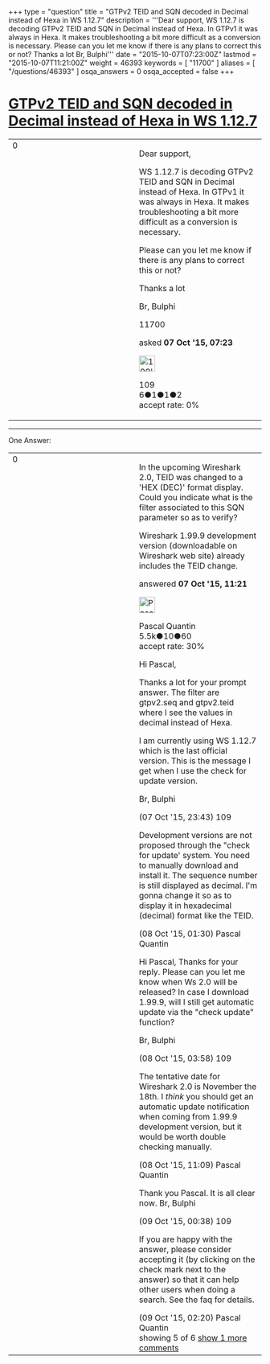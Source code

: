 +++
type = "question"
title = "GTPv2 TEID and SQN decoded in Decimal instead of Hexa in WS 1.12.7"
description = '''Dear support, WS 1.12.7 is decoding GTPv2 TEID and SQN in Decimal instead of Hexa. In GTPv1 it was always in Hexa. It makes troubleshooting a bit more difficult as a conversion is necessary. Please can you let me know if there is any plans to correct this or not? Thanks a lot Br, Bulphi'''
date = "2015-10-07T07:23:00Z"
lastmod = "2015-10-07T11:21:00Z"
weight = 46393
keywords = [ "11700" ]
aliases = [ "/questions/46393" ]
osqa_answers = 0
osqa_accepted = false
+++

<div class="headNormal">

# [GTPv2 TEID and SQN decoded in Decimal instead of Hexa in WS 1.12.7](/questions/46393/gtpv2-teid-and-sqn-decoded-in-decimal-instead-of-hexa-in-ws-1127)

</div>

<div id="main-body">

<div id="askform">

<table id="question-table" style="width:100%;"><colgroup><col style="width: 50%" /><col style="width: 50%" /></colgroup><tbody><tr class="odd"><td style="width: 30px; vertical-align: top"><div class="vote-buttons"><div id="post-46393-score" class="post-score" title="current number of votes">0</div><div id="favorite-count" class="favorite-count"></div></div></td><td><div id="item-right"><div class="question-body"><p>Dear support,</p><p>WS 1.12.7 is decoding GTPv2 TEID and SQN in Decimal instead of Hexa. In GTPv1 it was always in Hexa. It makes troubleshooting a bit more difficult as a conversion is necessary.</p><p>Please can you let me know if there is any plans to correct this or not?</p><p>Thanks a lot</p><p>Br, Bulphi</p></div><div id="question-tags" class="tags-container tags">11700</div><div id="question-controls" class="post-controls"></div><div class="post-update-info-container"><div class="post-update-info post-update-info-user"><p>asked <strong>07 Oct '15, 07:23</strong></p><img src="https://secure.gravatar.com/avatar/1c58e234052dcfc99b4e9deef46c7c99?s=32&amp;d=identicon&amp;r=g" class="gravatar" width="32" height="32" alt="109&#39;s gravatar image" /><p>109<br />
<span class="score" title="6 reputation points">6</span><span title="1 badges"><span class="badge1">●</span><span class="badgecount">1</span></span><span title="1 badges"><span class="silver">●</span><span class="badgecount">1</span></span><span title="2 badges"><span class="bronze">●</span><span class="badgecount">2</span></span><br />
<span class="accept_rate" title="Rate of the user&#39;s accepted answers">accept rate:</span> <span title="109 has no accepted answers">0%</span></p></div></div><div id="comments-container-46393" class="comments-container"></div><div id="comment-tools-46393" class="comment-tools"></div><div class="clear"></div><div id="comment-46393-form-container" class="comment-form-container"></div><div class="clear"></div></div></td></tr></tbody></table>

------------------------------------------------------------------------

<div class="tabBar">

<span id="sort-top"></span>

<div class="headQuestions">

One Answer:

</div>

</div>

<span id="46407"></span>

<div id="answer-container-46407" class="answer">

<table style="width:100%;"><colgroup><col style="width: 50%" /><col style="width: 50%" /></colgroup><tbody><tr class="odd"><td style="width: 30px; vertical-align: top"><div class="vote-buttons"><div id="post-46407-score" class="post-score" title="current number of votes">0</div></div></td><td><div class="item-right"><div class="answer-body"><p>In the upcoming Wireshark 2.0, TEID was changed to a 'HEX (DEC)' format display. Could you indicate what is the filter associated to this SQN parameter so as to verify?</p><p>Wireshark 1.99.9 development version (downloadable on Wireshark web site) already includes the TEID change.</p></div><div class="answer-controls post-controls"></div><div class="post-update-info-container"><div class="post-update-info post-update-info-user"><p>answered <strong>07 Oct '15, 11:21</strong></p><img src="https://secure.gravatar.com/avatar/713f24fd877861260b71ecd455018625?s=32&amp;d=identicon&amp;r=g" class="gravatar" width="32" height="32" alt="Pascal%20Quantin&#39;s gravatar image" /><p>Pascal Quantin<br />
<span class="score" title="5544 reputation points"><span>5.5k</span></span><span title="10 badges"><span class="silver">●</span><span class="badgecount">10</span></span><span title="60 badges"><span class="bronze">●</span><span class="badgecount">60</span></span><br />
<span class="accept_rate" title="Rate of the user&#39;s accepted answers">accept rate:</span> <span title="Pascal Quantin has 92 accepted answers">30%</span></p></div></div><div id="comments-container-46407" class="comments-container"><span id="46413"></span><div id="comment-46413" class="comment"><div id="post-46413-score" class="comment-score"></div><div class="comment-text"><p>Hi Pascal,</p><p>Thanks a lot for your prompt answer. The filter are gtpv2.seq and gtpv2.teid where I see the values in decimal instead of Hexa.</p><p>I am currently using WS 1.12.7 which is the last official version. This is the message I get when I use the check for update version.</p><p>Br, Bulphi</p></div><div id="comment-46413-info" class="comment-info"><span class="comment-age">(07 Oct '15, 23:43)</span> 109</div></div><span id="46416"></span><div id="comment-46416" class="comment"><div id="post-46416-score" class="comment-score"></div><div class="comment-text"><p>Development versions are not proposed through the "check for update' system. You need to manually download and install it. The sequence number is still displayed as decimal. I'm gonna change it so as to display it in hexadecimal (decimal) format like the TEID.</p></div><div id="comment-46416-info" class="comment-info"><span class="comment-age">(08 Oct '15, 01:30)</span> Pascal Quantin</div></div><span id="46419"></span><div id="comment-46419" class="comment"><div id="post-46419-score" class="comment-score"></div><div class="comment-text"><p>Hi Pascal, Thanks for your reply. Please can you let me know when Ws 2.0 will be released? In case I download 1.99.9, will I still get automatic update via the "check update" function?</p><p>Br, Bulphi</p></div><div id="comment-46419-info" class="comment-info"><span class="comment-age">(08 Oct '15, 03:58)</span> 109</div></div><span id="46423"></span><div id="comment-46423" class="comment"><div id="post-46423-score" class="comment-score"></div><div class="comment-text"><p>The tentative date for Wireshark 2.0 is November the 18th. I <em>think</em> you should get an automatic update notification when coming from 1.99.9 development version, but it would be worth double checking manually.</p></div><div id="comment-46423-info" class="comment-info"><span class="comment-age">(08 Oct '15, 11:09)</span> Pascal Quantin</div></div><span id="46426"></span><div id="comment-46426" class="comment"><div id="post-46426-score" class="comment-score"></div><div class="comment-text"><p>Thank you Pascal. It is all clear now. Br, Bulphi</p></div><div id="comment-46426-info" class="comment-info"><span class="comment-age">(09 Oct '15, 00:38)</span> 109</div></div><span id="46427"></span><div id="comment-46427" class="comment not_top_scorer"><div id="post-46427-score" class="comment-score"></div><div class="comment-text"><p>If you are happy with the answer, please consider accepting it (by clicking on the check mark next to the answer) so that it can help other users when doing a search. See the faq for details.</p></div><div id="comment-46427-info" class="comment-info"><span class="comment-age">(09 Oct '15, 02:20)</span> Pascal Quantin</div></div></div><div id="comment-tools-46407" class="comment-tools"><span class="comments-showing"> showing 5 of 6 </span> <a href="#" class="show-all-comments-link">show 1 more comments</a></div><div class="clear"></div><div id="comment-46407-form-container" class="comment-form-container"></div><div class="clear"></div></div></td></tr></tbody></table>

</div>

<div class="paginator-container-left">

</div>

</div>

</div>


